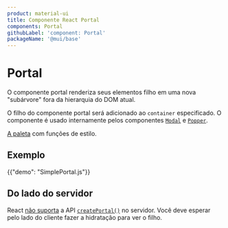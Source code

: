 ```yaml
---
product: material-ui
title: Componente React Portal
components: Portal
githubLabel: 'component: Portal'
packageName: '@mui/base'
---
```


# Portal

<p class="description">O componente portal renderiza seus elementos filho em uma nova "subárvore" fora da hierarquia do DOM atual.</p>

O filho do componente portal será adicionado ao `container` especificado. O componente é usado internamente pelos componentes [`Modal`](/material-ui/react-modal/) e [`Popper`](/material-ui/react-popper/).

[A paleta](/system/palette/) com funções de estilo.

## Exemplo

{{"demo": "SimplePortal.js"}}

## Do lado do servidor

React [não suporta](https://github.com/facebook/react/issues/13097) a API [`createPortal()`](https://pt-br.reactjs.org/docs/portals.html) no servidor. Você deve esperar pelo lado do cliente fazer a hidratação para ver o filho.
